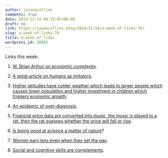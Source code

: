 ```yaml
---
author: jasonacollins
comments: true
date: 2014-11-14 08:25:07+00:00
draft: no
link: https://jasoncollins.blog/2014/11/14/a-week-of-links-76/
slug: a-week-of-links-76
title: A week of links
wordpress_id: 20455
---
```


Links this week:






	
  1. [W. Brian Arthur on economic complexity](https://medium.com/sfi-30-foundations-frontiers/economic-complexity-a-different-way-to-look-at-the-economy-eae5fa2341cd).

	
  2. [A great article on humans as imitators](http://aeon.co/magazine/science/imitation-is-what-makes-us-human-and-creativ/).

	
  3. [Higher latitudes have colder weather which leads to larger people which causes lower population and higher investment in children which triggers economic growth](http://marginalrevolution.com/marginalrevolution/2014/11/the-reversal-of-the-latitude-income-correlation.html).

	
  4. [An epidemic of over-diagnosis](http://www.nytimes.com/2014/11/06/opinion/an-epidemic-of-thyroid-cancer.html?_r=3).

	
  5. [Financial price data are converted into music, the music is played to a rat, then the rat guesses whether the price will fall or rise](http://timharford.com/2014/11/trading-places-with-a-rat/).

	
  6. [Is being good at science a matter of nature](http://www.theatlantic.com/education/archive/2014/11/is-being-good-at-science-a-genetic-trait/382287/)?

	
  7. [Women earn less even when they set the pay](http://www.ft.com/intl/cms/s/0/79a98b40-59d6-11e4-9787-00144feab7de.html#axzz3Iw3phXSD).

	
  8. [Social and cognitive skills are complements](http://marginalrevolution.com/marginalrevolution/2014/11/the-increasing-complementarity-between-cognitive-and-social-skills.html).


